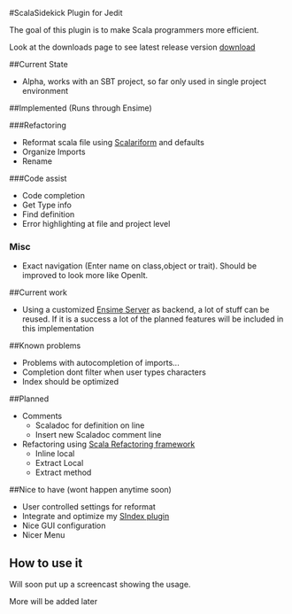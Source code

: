 #ScalaSidekick Plugin for Jedit

The goal of this plugin is to make Scala programmers more efficient.

Look at the downloads page to see latest release version [download](http://github.com/StefanE/ScalaSidekick/downloads)

##Current State
- Alpha, works with an SBT project, so far only used in single project environment

##Implemented (Runs through Ensime)

###Refactoring
- Reformat scala file using [Scalariform](http://github.com/mdr/scalariform) and defaults
- Organize Imports
- Rename

###Code assist
- Code completion
- Get Type info
- Find definition
- Error highlighting at file and project level 

### Misc
- Exact navigation (Enter name on class,object or trait). Should be improved to look more like OpenIt.

##Current work
- Using a customized [Ensime Server](http://github.com/aemoncannon/ensime) as backend, a lot of stuff can be reused. If it is a success a lot of the planned features will be included in this implementation

##Known problems
- Problems with autocompletion of imports...
- Completion dont filter when user types characters
- Index should be optimized

##Planned

- Comments
  - Scaladoc for definition on line
  - Insert new Scaladoc comment line
- Refactoring using [Scala Refactoring framework](http://scala-refactoring.org/)
  - Inline local
  - Extract Local
  - Extract method
  
##Nice to have (wont happen anytime soon)

- User controlled settings for reformat
- Integrate and optimize my [SIndex plugin](http://github.com/StefanE/jEdit-with-Scala)
- Nice GUI configuration
- Nicer Menu

## How to use it

Will soon put up a screencast showing the usage.

More will be added later